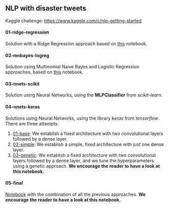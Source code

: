 ## NLP with disaster tweets
Kaggle challenge: https://www.kaggle.com/c/nlp-getting-started

#### 01-ridge-regression
Solution with a Ridge Regression approach based on [this](https://www.kaggle.com/philculliton/nlp-getting-started-tutorial) notebook.

#### 02-mnbayes-logreg
Solution using Multinomial Naive Bayes and Logistic Regression approaches, based on [this](https://www.kaggle.com/faressayah/natural-language-processing-nlp-for-beginners) notebook.

#### 03-nnets-scikit
Solution using Neural Networks, using the **MLPClassifier** from *scikit-learn*.

#### 04-nnets-keras
Solutions using Neural Networks, using the library *keras* from *tensorflow*. There are three attempts:
1. [01-base](04-nnets-keras/01-base/base.ipynb): We establish a fixed architecture with two convolutional layers followed by a dense layer.
2. [02-simple](04-nnets-keras/02-simple/simple.ipynb): We establish a simple, fixed architecture with just one dense layer.
3. [03-genetic](04-nnets-keras/03-genetic/genetic.ipynb): We establish a fixed architecture with two convolutional layers followed by a dense layer, and we tune the hyperparameters using a genetic approach. **We encourage the reader to have a look at this notebook.**

#### 05-final
[Notebook](05-final/disaster-tweets.ipynb) with the combination of all the previous approaches. **We encourage the reader to have a look at this notebook.**